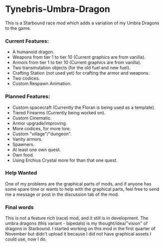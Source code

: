 # Tynebris-Umbra-Dragon
This is a Starbound race mod which adds a variation of my Umbra Dragons to the game.

### Current Features:
* A humanoid dragon.
* Weapons from tier 1 to tier 10 (Current graphics are from vanilla).
* Armors from tier 1 to tier 10 (Current graphics are from vanilla).
* Two transmutation objects (for the old fuel and new fuel).
* Crafting Station (not used yet) for crafting the armor and weapons.
* Two codices.
* Custom Respawn Animation.

### Planned Features:
* Custom spacecraft (Currently the Floran is being used as a template).
* Tiered Firearms (Currently being worked on).
* Custom Cinematic.
* Armor upgrade/improving.
* More codices, for more lore.
* Custom "village"/"dungeon".
* Vanity armors.
* Spawners.
* At least one own quest.
* Own food.
* Using Erchius Crystal more for than that one quest.

### Help Wanted
One of my problems are the graphical parts of mods, and if anyone has some spare time or wants to help with the graphical parts, feel free to send me a message or post in the discussion tab of the mod.


### Final words
This is not a feature rich (race) mod, and it still is in development. The umbra dragons (this variant - bipedals) is my thought/idea/"vision" of dragons in Starbound. I started working on this mod in the first quarter of November but didn't upload it because I did not have graphical assets I could use, now I do.
